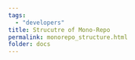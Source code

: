 ```yaml
---
tags:
  - "developers"
title: Strucutre of Mono-Repo
permalink: monorepo_structure.html
folder: docs
---
```

